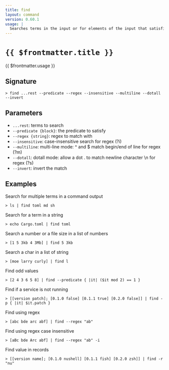 ```yaml
---
title: find
layout: command
version: 0.60.1
usage: |
  Searches terms in the input or for elements of the input that satisfies the predicate.
---
```


# `{{ $frontmatter.title }}`

<div style='white-space: pre-wrap;'>{{ $frontmatter.usage }}</div>

## Signature

`> find ...rest --predicate --regex --insensitive --multiline --dotall --invert`

## Parameters

- `...rest`: terms to search
- `--predicate {block}`: the predicate to satisfy
- `--regex {string}`: regex to match with
- `--insensitive`: case-insensitive search for regex (?i)
- `--multiline`: multi-line mode: ^ and $ match begin/end of line for regex (?m)
- `--dotall`: dotall mode: allow a dot . to match newline character \n for regex (?s)
- `--invert`: invert the match

## Examples

Search for multiple terms in a command output

```shell
> ls | find toml md sh
```

Search for a term in a string

```shell
> echo Cargo.toml | find toml
```

Search a number or a file size in a list of numbers

```shell
> [1 5 3kb 4 3Mb] | find 5 3kb
```

Search a char in a list of string

```shell
> [moe larry curly] | find l
```

Find odd values

```shell
> [2 4 3 6 5 8] | find --predicate { |it| ($it mod 2) == 1 }
```

Find if a service is not running

```shell
> [[version patch]; [0.1.0 false] [0.1.1 true] [0.2.0 false]] | find -p { |it| $it.patch }
```

Find using regex

```shell
> [abc bde arc abf] | find --regex "ab"
```

Find using regex case insensitive

```shell
> [aBc bde Arc abf] | find --regex "ab" -i
```

Find value in records

```shell
> [[version name]; [0.1.0 nushell] [0.1.1 fish] [0.2.0 zsh]] | find -r "nu"
```
